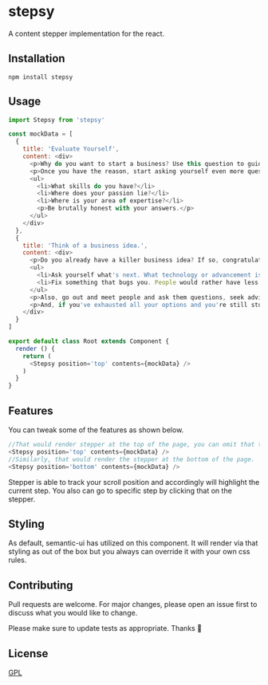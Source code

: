 # stepsy

A content stepper implementation for the react.

## Installation



```
npm install stepsy
```

## Usage

```javascript
import Stepsy from 'stepsy'

const mockData = [
  {
    title: 'Evaluate Yourself',
    content: <div>
      <p>Why do you want to start a business? Use this question to guide what kind of business you want to start. If you want extra money, maybe you should start a side hustle. If you want more freedom, maybe it's time to leave your 9-to-5 job and start something new.</p>
      <p>Once you have the reason, start asking yourself even more questions to help you figure out the type of business you should start, and if you have what it takes.</p>
      <ul>
        <li>What skills do you have?</li>
        <li>Where does your passion lie?</li>
        <li>Where is your area of expertise?</li>
        <p>Be brutally honest with your answers.</p>
      </ul>
    </div>
  },
  {
    title: 'Think of a business idea.',
    content: <div>
      <p>Do you already have a killer business idea? If so, congratulations, you can proceed to the next section. If not, there are a ton of ways to start brainstorming for a good idea. An article on Entrepreneur, “8 Ways to Come Up With a Business Idea,” helps people break down potential business ideas. Here are a few pointers from the article:</p>
      <ul>
        <li>Ask yourself what's next. What technology or advancement is coming soon, and how will that change the business landscape as we know it? Can you get ahead of the curve?</li>
        <li>Fix something that bugs you. People would rather have less of a bad thing than more of a good thing. If your business can fix a problem for your customers, they'll thank you for it.</li>
      </ul>
      <p>Also, go out and meet people and ask them questions, seek advice from other entrepreneurs, research ideas online or use whatever method makes the most sense to you.</p>
      <p>And, if you've exhausted all your options and you're still stuck, here are 55 great business options you can start.</p>
    </div>
  }
]

export default class Root extends Component {
  render () {
    return (
      <Stepsy position='top' contents={mockData} />
    )
  }
}

```



## Features
You can tweak some of the features as shown below.

```javascript
//That would render stepper at the top of the page, you can omit that though. It's default configuration.
<Stepsy position='top' contents={mockData} />
//Similarly, that would render the stepper at the bottom of the page.
<Stepsy position='bottom' contents={mockData} />
```

Stepper is able to track your scroll position and accordingly will highlight the current step. You also can go to specific step by clicking that on the stepper.






## Styling
As default, semantic-ui has utilized on this component. It will render via that styling as out of the box but you always can override it with your own css rules.


## Contributing
Pull requests are welcome. For major changes, please open an issue first to discuss what you would like to change.

Please make sure to update tests as appropriate.
Thanks :raised_hands:


## License
[GPL](https://choosealicense.com/licenses/gpl-3.0/)
